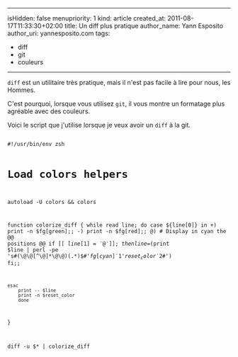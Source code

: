 -----
isHidden:       false
menupriority:   1
kind:           article
created_at:     2011-08-17T11:33:30+02:00
title: Un diff plus pratique
author_name: Yann Esposito
author_uri: yannesposito.com
tags: 
  - diff
  - git
  - couleurs
-----

`diff` est un utilitaire très pratique, mais il n'est pas facile à lire pour nous, les Hommes.


C'est pourquoi, lorsque vous utilisez `git`, il vous montre un formatage plus agréable avec des couleurs.

Voici le script que j'utilise lorsque je veux avoir un `diff` à la git.

<code class="zsh" file="ydiff">
#!/usr/bin/env zsh

# Load colors helpers
autoload -U colors && colors

function colorize_diff {
    while read line; do
    case ${line[0]} in
    +) print -n $fg[green];;
    -) print -n $fg[red];;
    @) # Display in cyan the @@ positions @@
       if [[ ${line[1]} = '@' ]]; then
           line=$(print $line | perl -pe 's#(\@\@[^\@]*\@\@)(.*)$#'$fg[cyan]'$1'$reset_color'$2#')
       fi;;

    esac
        print -- $line
        print -n $reset_color
        done
}

diff -u $* | colorize_diff
</code>
